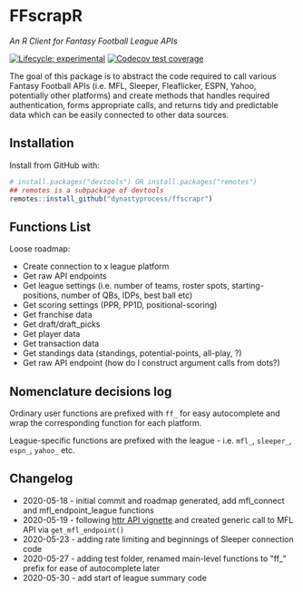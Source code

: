 # FFscrapR
*An R Client for Fantasy Football League APIs*

  <!-- badges: start -->
  [![Lifecycle: experimental](https://img.shields.io/badge/lifecycle-experimental-orange.svg)](https://www.tidyverse.org/lifecycle/#experimental)
  [![Codecov test coverage](https://codecov.io/gh/DynastyProcess/ffscrapr/branch/master/graph/badge.svg)](https://codecov.io/gh/DynastyProcess/ffscrapr?branch=master)
  <!-- badges: end -->


The goal of this package is to abstract the code required to call various Fantasy Football APIs (i.e. MFL, Sleeper, Fleaflicker, ESPN, Yahoo, potentially other platforms) and create methods that handles required authentication, forms appropriate calls, and returns tidy and predictable data which can be easily connected to other data sources.


## Installation
Install from GitHub with:
``` r
# install.packages("devtools") OR install.packages("remotes")
## remotes is a subpackage of devtools
remotes::install_github("dynastyprocess/ffscrapr")
```

## Functions List
Loose roadmap:


- Create connection to x league platform
- Get raw API endpoints
- Get league settings (i.e. number of teams, roster spots, starting-positions, number of QBs, IDPs, best ball etc)
- Get scoring settings (PPR, PP1D, positional-scoring)
- Get franchise data
- Get draft/draft_picks
- Get player data
- Get transaction data
- Get standings data (standings, potential-points, all-play, ?)
- Get raw API endpoint (how do I construct argument calls from dots?)

## Nomenclature decisions log

Ordinary user functions are prefixed with `ff_` for easy autocomplete and wrap the corresponding function for each platform.

League-specific functions are prefixed with the league - i.e. `mfl_`, `sleeper_`, `espn_`, `yahoo_` etc.

## Changelog

- 2020-05-18 - initial commit and roadmap generated, add mfl_connect and mfl_endpoint_league functions
- 2020-05-19 - following [httr API vignette](https://httr.r-lib.org/articles/api-packages.html) and created generic call to MFL API via `get_mfl_endpoint()`
- 2020-05-23 - adding rate limiting and beginnings of Sleeper connection code
- 2020-05-27 - adding test folder, renamed main-level functions to "ff_" prefix for ease of autocomplete later
- 2020-05-30 - add start of league summary code
